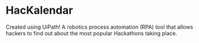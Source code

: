 # HacKalendar
Created using UiPath! A robotics process automation (RPA) tool that allows hackers to find out about the most popular Hackathons taking place.
